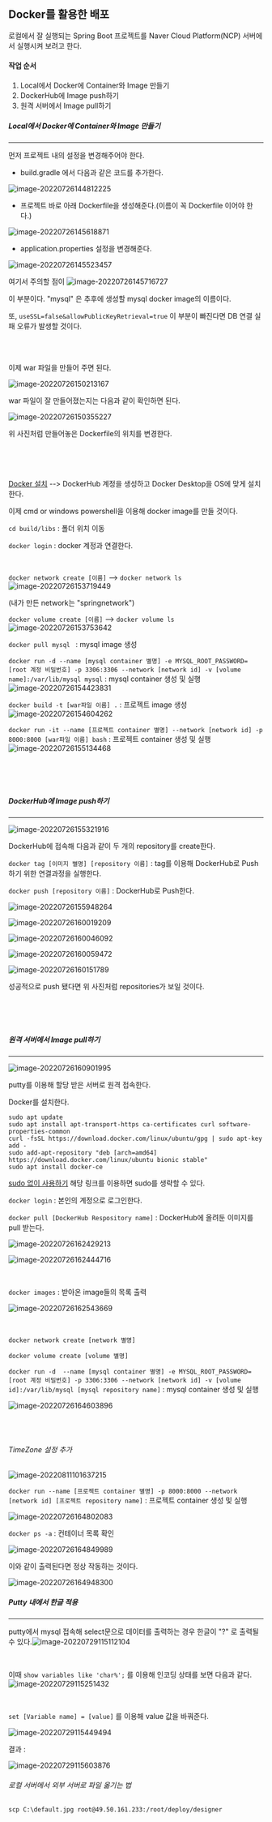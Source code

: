 ## Docker를 활용한 배포



로컬에서 잘 실행되는 Spring Boot 프로젝트를 Naver Cloud Platform(NCP) 서버에서 실행시켜 보려고 한다.



#### 작업 순서

1. Local에서 Docker에 Container와 Image 만들기
2. DockerHub에 Image push하기
3. 원격 서버에서 Image pull하기<br>





##### Local에서 Docker에 Container와 Image 만들기

---

먼저 프로젝트 내의 설정을 변경해주어야 한다.<br>



- build.gradle 에서 다음과 같은 코드를 추가한다.


![image-20220726144812225](https://github.com/Developer-SeongBeomPark/HairShop_Project_Study/assets/63636555/8bd762b8-0fb3-48c0-a49c-41e4454ee8a3)



- 프로젝트 바로 아래 Dockerfile을 생성해준다.(이름이 꼭 Dockerfile 이어야 한다.)

![image-20220726145618871](https://github.com/Developer-SeongBeomPark/HairShop_Project_Study/assets/63636555/b71924b1-1ecc-429c-b011-93ba1a97581e)



- application.properties 설정을 변경해준다.

![image-20220726145523457](https://github.com/Developer-SeongBeomPark/HairShop_Project_Study/assets/63636555/7bdac1d8-f992-47c9-933f-158c748d573c)

여기서 주의할 점이 ![image-20220726145716727](https://github.com/Developer-SeongBeomPark/HairShop_Project_Study/assets/63636555/b4cca662-cb2b-4ae9-ad25-7794913471ab)

이 부분이다. "mysql" 은 추후에 생성할 mysql docker image의 이름이다. <br>

또, ```useSSL=false&allowPublicKeyRetrieval=true``` 이 부분이 빠진다면 DB 연결 실패 오류가 발생할 것이다.

<br><br>



이제 war 파일을 만들어 주면 된다.

![image-20220726150213167](https://github.com/Developer-SeongBeomPark/HairShop_Project_Study/assets/63636555/54e94d54-ae19-4c96-a1a3-8a6efc9e4f21)



war 파일이 잘 만들어졌는지는 다음과 같이 확인하면 된다.

![image-20220726150355227](https://github.com/Developer-SeongBeomPark/HairShop_Project_Study/assets/63636555/d513098e-40f1-480f-a6bd-5b4584f9a9d9)

위 사진처럼 만들어놓은 Dockerfile의 위치를 변경한다.

<br><br><br>



[Docker 설치](https://www.docker.com/get-started/) --> DockerHub 계정을 생성하고 Docker Desktop을 OS에 맞게 설치한다.<br>

이제 cmd or windows powershell을 이용해 docker image를 만들 것이다.<br>



```cd build/libs``` : 폴더 위치 이동

```docker login``` : docker 계정과 연결한다.

<br>

```docker network create [이름]``` --> ```docker network ls``` ![image-20220726153719449](https://github.com/Developer-SeongBeomPark/HairShop_Project_Study/assets/63636555/0420171b-ad95-40a8-ad98-b8995ba8d51e)

(내가 만든 network는 "springnetwork")

```docker volume create [이름]``` --> ```docker volume ls``` ![image-20220726153753642](https://github.com/Developer-SeongBeomPark/HairShop_Project_Study/assets/63636555/6df58955-55c7-4491-b4b4-18d9a137e192)



```docker pull mysql ``` : mysql image 생성

```docker run -d --name [mysql container 별명] -e MYSQL_ROOT_PASSWORD=[root 계정 비밀번호] -p 3306:3306 --network [network id] -v [volume name]:/var/lib/mysql mysql``` : mysql container 생성 및 실행![image-20220726154423831](https://github.com/Developer-SeongBeomPark/HairShop_Project_Study/assets/63636555/347cee29-1570-4b51-8cc2-ecc0b514b2db)



```docker build -t [war파일 이름] .``` : 프로젝트 image 생성 ![image-20220726154604262](https://github.com/Developer-SeongBeomPark/HairShop_Project_Study/assets/63636555/14f3d15a-6290-42b3-a05e-bcc0d7ec6dc3)

```docker run -it --name [프로젝트 container 별명] --network [network id] -p 8000:8000 [war파일 이름] bash``` : 프로젝트 container 생성 및 실행 ![image-20220726155134468](https://github.com/Developer-SeongBeomPark/HairShop_Project_Study/assets/63636555/854917ad-0dce-49e7-9e34-64b22b4e80a3)

<br><br><br>



##### DockerHub에 Image push하기

---



![image-20220726155321916](https://github.com/Developer-SeongBeomPark/HairShop_Project_Study/assets/63636555/21b8bc47-5a40-4ee5-85a9-d95c15bdb8b9)

DockerHub에 접속해 다음과 같이 두 개의 repository를 create한다.



```docker tag [이미지 별명] [repository 이름]``` : tag를 이용해 DockerHub로 Push하기 위한 연결과정을 실행한다.

```docker push [repository 이름]``` : DockerHub로 Push한다.

![image-20220726155948264](https://github.com/Developer-SeongBeomPark/HairShop_Project_Study/assets/63636555/8b1ef451-ee82-4ed0-b9ed-c01bc109ffeb)

![image-20220726160019209](https://github.com/Developer-SeongBeomPark/HairShop_Project_Study/assets/63636555/5b44a503-a258-42f4-8287-b5b8fadf4f3d)

![image-20220726160046092](https://github.com/Developer-SeongBeomPark/HairShop_Project_Study/assets/63636555/8ce86a71-579f-4eed-9150-9149beeb9bc2)

![image-20220726160059472](https://github.com/Developer-SeongBeomPark/HairShop_Project_Study/assets/63636555/887f9e8c-9b7f-4817-8e64-d7b51859435f)



![image-20220726160151789](https://github.com/Developer-SeongBeomPark/HairShop_Project_Study/assets/63636555/6ce8adbf-2bee-470d-ac0f-9b8130d75ec5)

성공적으로 push 됐다면 위 사진처럼 repositories가 보일 것이다.

<br><br><br>



##### 원격 서버에서 Image pull하기

---

![image-20220726160901995](https://github.com/Developer-SeongBeomPark/HairShop_Project_Study/assets/63636555/4809b71d-d218-42c3-9e65-361402290a31)

putty를 이용해 할당 받은 서버로 원격 접속한다.<br>

Docker를 설치한다.<br>

```
sudo apt update
sudo apt install apt-transport-https ca-certificates curl software-properties-common
curl -fsSL https://download.docker.com/linux/ubuntu/gpg | sudo apt-key add -
sudo add-apt-repository "deb [arch=amd64] https://download.docker.com/linux/ubuntu bionic stable"
sudo apt install docker-ce
```

[sudo 없이 사용하기](https://subicura.com/2017/01/19/docker-guide-for-beginners-2.html) 해당 링크를 이용하면 sudo를 생략할 수 있다.



```docker login``` : 본인의 계정으로 로그인한다.<br>

```docker pull [DockerHub Respository name]``` : DockerHub에 올려둔 이미지를 pull 받는다.

![image-20220726162429213](https://github.com/Developer-SeongBeomPark/HairShop_Project_Study/assets/63636555/aac90e8a-689b-4c31-b6e4-1d1eecd6c41c)

![image-20220726162444716](https://github.com/Developer-SeongBeomPark/HairShop_Project_Study/assets/63636555/81e05448-c7f2-4321-bb30-59e78cdb7881)

<br>

```docker images``` : 받아온 image들의 목록 출력

![image-20220726162543669](https://github.com/Developer-SeongBeomPark/HairShop_Project_Study/assets/63636555/1c90710b-c8bf-4c73-b8db-709bc5617589)

<br>



```docker network create [network 별명]```<br>

```docker volume create [volume 별명]```<br>

```docker run -d  --name [mysql container 별명] -e MYSQL_ROOT_PASSWORD=[root 계정 비밀번호] -p 3306:3306 --network [network id] -v [volume id]:/var/lib/mysql [mysql repository name]``` : mysql container 생성 및 실행<br>

![image-20220726164603896](https://github.com/Developer-SeongBeomPark/HairShop_Project_Study/assets/63636555/51a22e55-4843-4a4d-89ee-7dc97ed27120)

<br>

<br>

######  TimeZone 설정 추가

![image-20220811101637215](https://github.com/Developer-SeongBeomPark/HairShop_Project_Study/assets/63636555/14141292-ef2f-4eec-aea7-d18f7d59307f)

```docker run --name [프로젝트 container 별명] -p 8000:8000 --network [network id] [프로젝트 repository name]``` : 프로젝트 container 생성 및 실행 

![image-20220726164802083](https://github.com/Developer-SeongBeomPark/HairShop_Project_Study/assets/63636555/1a3550c1-a45a-48b2-bfe4-ef25e593371d)



```docker ps -a``` : 컨테이너 목록 확인

![image-20220726164849989](https://github.com/Developer-SeongBeomPark/HairShop_Project_Study/assets/63636555/24b335ab-c549-48b6-b07d-a31e2a2a4642)

이와 같이 출력된다면 정상 작동하는 것이다.



![image-20220726164948300](https://github.com/Developer-SeongBeomPark/HairShop_Project_Study/assets/63636555/f94f49c1-a40a-45e3-8304-b34724c28b12)

##### Putty 내에서 한글 적용

---

putty에서 mysql 접속해 select문으로 데이터를 출력하는 경우 한글이 "?" 로 출력될 수 있다.![image-20220729115112104](https://github.com/Developer-SeongBeomPark/HairShop_Project_Study/assets/63636555/0c72b634-951e-4f4a-b8c4-0643b1eac0f2)

<br>

이때 ```show variables like 'char%';``` 를 이용해 인코딩 상태를 보면 다음과 같다. ![image-20220729115251432](https://github.com/Developer-SeongBeomPark/HairShop_Project_Study/assets/63636555/4436d839-65e7-4893-8df7-94d0d6b2d883)

<br>

```set [Variable name] = [value]``` 를 이용해 value 값을 바꿔준다.

![image-20220729115449494](https://github.com/Developer-SeongBeomPark/HairShop_Project_Study/assets/63636555/f60a4e80-2e41-41a5-acff-24aef2c9dfa8)



결과 :

![image-20220729115603876](https://github.com/Developer-SeongBeomPark/HairShop_Project_Study/assets/63636555/325b7701-0a3e-4780-9763-89fc1025838e)





###### 로컬 서버에서 외부 서버로 파일 옮기는 법

```scp C:\default.jpg root@49.50.161.233:/root/deploy/designer```
